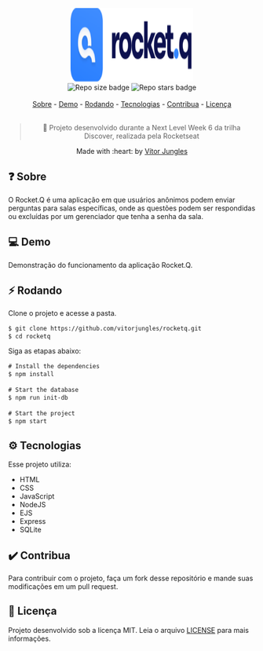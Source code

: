 <div align="center">
  <img src="public/images/logo.svg" width="250" height="150" alt="Rocket.Q" />
  <br>
  <img src="https://img.shields.io/github/repo-size/vitorjungles/rocketq" alt="Repo size badge" />
  <img src="https://img.shields.io/github/stars/vitorjungles/rocketq" alt="Repo stars badge" />
  <br>
  <br>
  <a href="#-sobre">Sobre</a> -
  <a href="#-demo">Demo</a> -
  <a href="#-rodando">Rodando</a> -
  <a href="#gear-tecnologias">Tecnologias</a> -
  <a href="#heavy_check_mark-contribua">Contribua</a> -
  <a href="#-licença">Licença</a>
  <br>
  <br>

  > :rocket: Projeto desenvolvido durante a Next Level Week 6 da trilha Discover, realizada pela Rocketseat

  <p>Made with :heart: by <a href="https://github.com/vitorjungles">Vítor Jungles</a></p>
</div>

## ❓ Sobre

O Rocket.Q é uma aplicação em que usuários anônimos podem enviar perguntas para salas específicas, onde as questões podem ser respondidas ou excluídas por um gerenciador que tenha a senha da sala.

## 💻 Demo

Demonstração do funcionamento da aplicação Rocket.Q.

## ⚡ Rodando

Clone o projeto e acesse a pasta.

```
$ git clone https://github.com/vitorjungles/rocketq.git
$ cd rocketq
```

Siga as etapas abaixo:

```
# Install the dependencies
$ npm install

# Start the database
$ npm run init-db

# Start the project
$ npm start
```

## :gear: Tecnologias

Esse projeto utiliza:
- HTML
- CSS
- JavaScript
- NodeJS
- EJS
- Express
- SQLite

## :heavy_check_mark: Contribua

Para contribuir com o projeto, faça um fork desse repositório e mande suas modificações em um pull request.

## 📝 Licença

Projeto desenvolvido sob a licença MIT. Leia o arquivo [LICENSE](https://github.com/vitorjungles/rocketq/blob/master/LICENSE) para mais informações.
